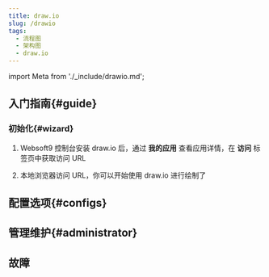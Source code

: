 ```yaml
---
title: draw.io
slug: /drawio
tags:
  - 流程图
  - 架构图
  - draw.io
---
```


import Meta from './_include/drawio.md';

<Meta name="meta" />

## 入门指南{#guide}

### 初始化{#wizard}

1. Websoft9 控制台安装 draw.io 后，通过 **我的应用** 查看应用详情，在 **访问** 标签页中获取访问 URL

2. 本地浏览器访问 URL，你可以开始使用 draw.io 进行绘制了

## 配置选项{#configs}

## 管理维护{#administrator}

## 故障